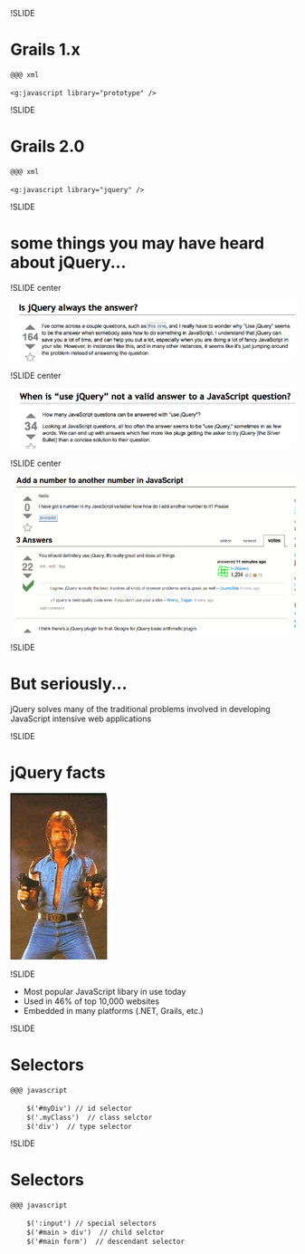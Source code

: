 !SLIDE 

# Grails 1.x #

	@@@ xml

	<g:javascript library="prototype" />

!SLIDE

# Grails 2.0 #

	@@@ xml

	<g:javascript library="jquery" />

!SLIDE 

# some things you may have heard about jQuery... #

!SLIDE center

![](so-jquery2.png)

!SLIDE center

![](so-jquery1.png)

!SLIDE center

![](so-jquery3.png)

!SLIDE

# But seriously... #

 jQuery solves many of the traditional problems involved in developing JavaScript intensive web applications

!SLIDE

# jQuery facts #

![](chuck_norris.jpg)

!SLIDE

 * Most popular JavaScript libary in use today
 * Used in 46% of top 10,000 websites
 * Embedded in many platforms (.NET, Grails, etc.)


!SLIDE

# Selectors #

	@@@ javascript
		
		$('#myDiv') // id selector
		$('.myClass')  // class selctor
		$('div')  // type selector 

!SLIDE

# Selectors #

	@@@ javascript
		
		$(':input') // special selectors
		$('#main > div')  // child selctor
		$('#main form')  // descendant selector 



